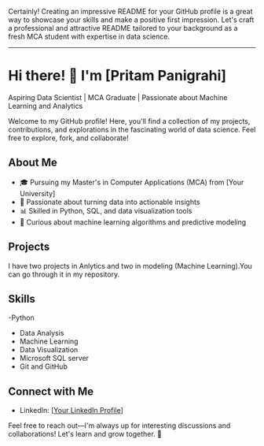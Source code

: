 Certainly! Creating an impressive README for your GitHub profile is a great way to showcase your skills and make a positive first impression. Let's craft a professional and attractive README tailored to your background as a fresh MCA student with expertise in data science.

---

# Hi there! 👋 I'm [Pritam Panigrahi]

Aspiring Data Scientist | MCA Graduate | Passionate about Machine Learning and Analytics

Welcome to my GitHub profile! Here, you'll find a collection of my projects, contributions, and explorations in the fascinating world of data science. Feel free to explore, fork, and collaborate!

## About Me

- 🎓 Pursuing my Master's in Computer Applications (MCA) from [Your University]
- 🌟 Passionate about turning data into actionable insights
- 📊 Skilled in Python, SQL, and data visualization tools
- 🤖 Curious about machine learning algorithms and predictive modeling

## Projects
I have two projects in Anlytics and two in modeling (Machine Learning).You can go through it in my repository. 


## Skills
-Python
- Data Analysis
- Machine Learning
- Data Visualization
- Microsoft SQL server
- Git and GitHub

## Connect with Me

- LinkedIn: [[Your LinkedIn Profile](https://www.linkedin.com/in/pritam-panigrahi-220731274/)]


Feel free to reach out—I'm always up for interesting discussions and collaborations! Let's learn and grow together. 🚀



